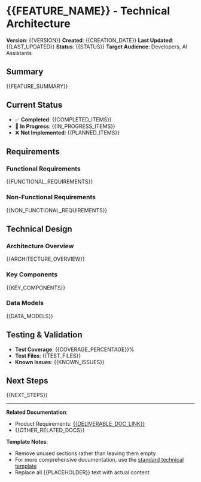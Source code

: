 # {{FEATURE_NAME}} - Technical Architecture

**Version**: {{VERSION}}
**Created**: {{CREATION_DATE}}
**Last Updated**: {{LAST_UPDATED}}
**Status**: {{STATUS}} <!-- Planning | In Progress | Complete | Deprecated -->
**Target Audience**: Developers, AI Assistants

## Summary

<!-- Brief overview of what this feature does and why it exists -->
{{FEATURE_SUMMARY}}

## Current Status

- ✅ **Completed**: {{COMPLETED_ITEMS}}
- 🚧 **In Progress**: {{IN_PROGRESS_ITEMS}}
- ❌ **Not Implemented**: {{PLANNED_ITEMS}}

## Requirements

### Functional Requirements
<!-- What the system must do -->
{{FUNCTIONAL_REQUIREMENTS}}

### Non-Functional Requirements
<!-- Performance, security, scalability requirements -->
{{NON_FUNCTIONAL_REQUIREMENTS}}

## Technical Design

### Architecture Overview
<!-- High-level system design -->
{{ARCHITECTURE_OVERVIEW}}

### Key Components
<!-- Main technical components and their responsibilities -->
{{KEY_COMPONENTS}}

### Data Models
<!-- Database schemas, API contracts, data structures -->
{{DATA_MODELS}}

## Testing & Validation

<!-- Testing approach and current status -->
- **Test Coverage**: {{COVERAGE_PERCENTAGE}}%
- **Test Files**: {{TEST_FILES}}
- **Known Issues**: {{KNOWN_ISSUES}}

## Next Steps

<!-- Prioritized list of remaining work -->
{{NEXT_STEPS}}

---

**Related Documentation**:
- Product Requirements: [{{DELIVERABLE_DOC_LINK}}](../../deliverables/{{DELIVERABLE_DOC_NAME}})
- {{OTHER_RELATED_DOCS}}

**Template Notes**: 
- Remove unused sections rather than leaving them empty
- For more comprehensive documentation, use the [standard technical template](../standard/feature.template.md)
- Replace all {{PLACEHOLDER}} text with actual content